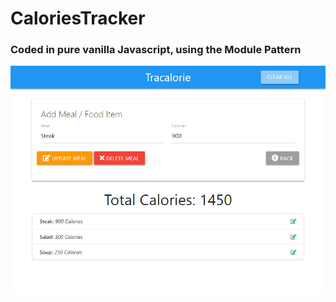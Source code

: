 # CaloriesTracker
### Coded in pure vanilla Javascript, using the Module Pattern

![thumbnail](thumbnail.png)